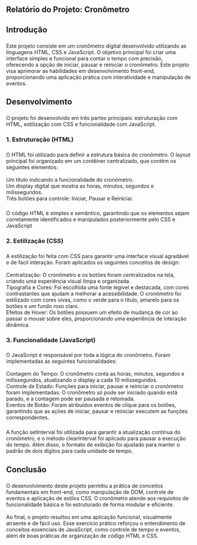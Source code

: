 <h2 align="left">Relatório do Projeto: Cronômetro</h2>

###

<h2 align="left">Introdução</h2>

###

<p align="left">Este projeto consiste em um cronômetro digital desenvolvido utilizando as linguagens HTML, CSS e JavaScript. O objetivo principal foi criar uma interface simples e funcional para contar o tempo com precisão, oferecendo a opção de iniciar, pausar e reiniciar o cronômetro. Este projeto visa aprimorar as habilidades em desenvolvimento front-end, proporcionando uma aplicação prática com interatividade e manipulação de eventos.</p>

###

<h2 align="left">Desenvolvimento</h2>

###

<p align="left">O projeto foi desenvolvido em três partes principais: estruturação com HTML, estilização com CSS e funcionalidade com JavaScript.</p>

###

<h3 align="left">1. Estruturação (HTML)</h3>

###

<p align="left">O HTML foi utilizado para definir a estrutura básica do cronômetro. O layout principal foi organizado em um contêiner centralizado, que contém os seguintes elementos:<br><br>Um título indicando a funcionalidade do cronômetro.<br>Um display digital que mostra as horas, minutos, segundos e milissegundos.<br>Três botões para controle: Iniciar, Pausar e Reiniciar.</p>

###

<p align="left">O código HTML é simples e semântico, garantindo que os elementos sejam corretamente identificados e manipulados posteriormente pelo CSS e JavaScript</p>

###

<h3 align="left">2. Estilização (CSS)</h3>

###

<p align="left">A estilização foi feita com CSS para garantir uma interface visual agradável e de fácil interação. Foram aplicados os seguintes conceitos de design:<br><br>Centralização: O cronômetro e os botões foram centralizados na tela, criando uma experiência visual limpa e organizada.<br>Tipografia e Cores: Foi escolhida uma fonte legível e destacada, com cores contrastantes que ajudam a melhorar a acessibilidade. O cronômetro foi estilizado com cores vivas, como o verde para o título, amarelo para os botões e um fundo roxo claro.<br>Efeitos de Hover: Os botões possuem um efeito de mudança de cor ao passar o mouse sobre eles, proporcionando uma experiência de interação dinâmica.</p>

###

<h3 align="left">3. Funcionalidade (JavaScript)</h3>

###

<p align="left">O JavaScript é responsável por toda a lógica do cronômetro. Foram implementadas as seguintes funcionalidades:<br><br>Contagem do Tempo: O cronômetro conta as horas, minutos, segundos e milissegundos, atualizando o display a cada 10 milissegundos.<br>Controle de Estado: Funções para iniciar, pausar e reiniciar o cronômetro foram implementadas. O cronômetro só pode ser iniciado quando está parado, e a contagem pode ser pausada e retomada.<br>Eventos de Botão: Foram atribuídos eventos de clique para os botões, garantindo que as ações de iniciar, pausar e reiniciar executem as funções correspondentes.</p>

###

<p align="left">A função setInterval foi utilizada para garantir a atualização contínua do cronômetro, e o método clearInterval foi aplicado para pausar a execução do tempo. Além disso, o formato de exibição foi ajustado para manter o padrão de dois dígitos para cada unidade de tempo.</p>

###

<h2 align="left">Conclusão</h2>

###

<p align="left">O desenvolvimento deste projeto permitiu a prática de conceitos fundamentais em front-end, como manipulação de DOM, controle de eventos e aplicação de estilos CSS. O cronômetro atende aos requisitos de funcionalidade básica e foi estruturado de forma modular e eficiente.<br><br>Ao final, o projeto resultou em uma aplicação funcional, visualmente atraente e de fácil uso. Esse exercício prático reforçou o entendimento de conceitos essenciais de JavaScript, como controle de tempo e eventos, além de boas práticas de organização de código HTML e CSS.</p>

###
